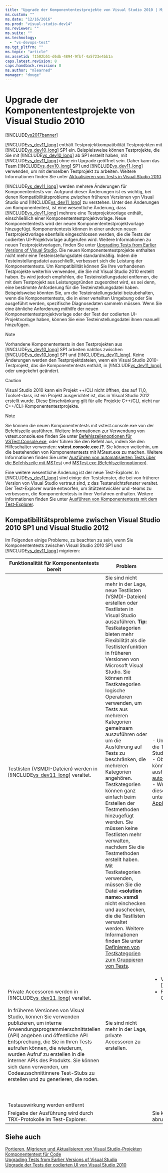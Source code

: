 ```yaml
---
title: "Upgrade der Komponententestprojekte von Visual Studio 2010 | Microsoft Docs"
ms.custom: ""
ms.date: "12/16/2016"
ms.prod: "visual-studio-dev14"
ms.reviewer: ""
ms.suite: ""
ms.technology: 
  - "vs-devops-test"
ms.tgt_pltfrm: ""
ms.topic: "article"
ms.assetid: f1502b51-d6db-4894-9fbf-4a5723e4bb1a
caps.latest.revision: 8
caps.handback.revision: 8
ms.author: "mlearned"
manager: "douge"
---
```

# Upgrade der Komponententestprojekte von Visual Studio 2010
[!INCLUDE[vs2017banner](../code-quality/includes/vs2017banner.md)]

[!INCLUDE[vs_dev11_long](../data-tools/includes/vs_dev11_long_md.md)] enthält Testprojektkompatibilität Testprojekten mit [!INCLUDE[vs_dev10_long](../code-quality/includes/vs_dev10_long_md.md)] SP1 ein.  Beispielsweise können Testprojekte, die Sie mit [!INCLUDE[vs_dev10_long](../code-quality/includes/vs_dev10_long_md.md)] ab SP1 erstellt haben, mit [!INCLUDE[vs_dev11_long](../data-tools/includes/vs_dev11_long_md.md)] ohne ein Upgrade geöffnet sein.  Daher kann das Team [!INCLUDE[vs_dev10_long](../code-quality/includes/vs_dev10_long_md.md)] SP1 und [!INCLUDE[vs_dev11_long](../data-tools/includes/vs_dev11_long_md.md)] verwenden, um mit demselben Testprojekt zu arbeiten.  Weitere Informationen finden Sie unter [Aktualisieren von Tests in Visual Studio 2010](http://msdn.microsoft.com/de-de/e9c8b7f6-bd72-448e-8edb-d090dcc5cf52).  
  
 [!INCLUDE[vs_dev11_long](../data-tools/includes/vs_dev11_long_md.md)] werden mehrere Änderungen für Komponententests vor.  Aufgrund dieser Änderungen ist es wichtig, bei denen Kompatibilitätsprobleme zwischen früheren Versionen von Visual Studio und [!INCLUDE[vs_dev11_long](../data-tools/includes/vs_dev11_long_md.md)] zu verstehen.  Unter den Änderungen am Komponententest, ist eine wesentliche Änderung, dass [!INCLUDE[vs_dev11_long](../data-tools/includes/vs_dev11_long_md.md)] mehrere eine Testprojektvorlage enthält, einschließlich einer Komponententestprojektvorlage.  Neue Komponententests wird der neuen Komponententestprojektvorlage hinzugefügt.  Komponententests können in einer anderen neuen Testprojektvorlage ebenfalls eingeschlossen werden, die die Tests der codierten UI\-Projektvorlage aufgerufen wird.  Weitere Informationen zu neuen Testprojektvorlagen, finden Sie unter [Upgrading Tests from Earlier Versions of Visual Studio](http://msdn.microsoft.com/de-de/e9c8b7f6-bd72-448e-8edb-d090dcc5cf52).  Die neuen Komponententestprojekte enthalten nicht mehr eine Testeinstellungsdatei standardmäßig.  Indem die Testeinstellungsdatei ausschließt, verbessert sich die Leistung der Komponententests.  Um Kompatibilität können Sie Ihre vorhandenen Testprojekte weiterhin verwenden, die Sie mit Visual Studio 2010 erstellt haben.  Es wird jedoch empfohlen, die Testeinstellungsdatei entfernen, die mit dem Testprojekt aus Leistungsgründen zugeordnet wird, es sei denn, eine bestimmte Anforderung für die Testeinstellungsdatei haben.  Beispielsweise könnten Sie, um die Testeinstellungsdatei beizubehalten, wenn die Komponententests, die in einer verteilten Umgebung oder Sie ausgeführt werden, spezifische Diagnosedaten sammeln müssen.  Wenn Sie eine ähnliche Anforderung mithilfe der neuen Komponententestprojektvorlage oder der Test der codierten UI\-Projektvorlage haben, können Sie eine Testeinstellungsdatei ihnen manuell hinzufügen.  
  
> [!NOTE]
>  Vorhandene Komponententests in den Testprojekten aus [!INCLUDE[vs_dev10_long](../code-quality/includes/vs_dev10_long_md.md)] SP1 arbeiten nahtlos zwischen [!INCLUDE[vs_dev10_long](../code-quality/includes/vs_dev10_long_md.md)] SP1 und [!INCLUDE[vs_dev11_long](../data-tools/includes/vs_dev11_long_md.md)].  Keine Änderungen werden den Testprojektdateien, wenn ein Visual Studio 2010\-Testprojekt, das die Komponententests enthält, in [!INCLUDE[vs_dev11_long](../data-tools/includes/vs_dev11_long_md.md)], oder umgekehrt geändert.  
  
> [!CAUTION]
>  Visual Studio 2010 kann ein Projekt \+\+\/CLI nicht öffnen, das auf 11,0, Toolset\-dass, ist ein Projekt ausgerichtet ist, das in Visual Studio 2012 erstellt wurde.  Diese Einschränkung gilt für alle Projekte C\+\+\/CLI, nicht nur C\+\+\/CLI\-Komponententestprojekte.  
  
> [!NOTE]
>  Sie können die neuen Komponententests mit vstest.console.exe von der Befehlszeile ausführen.  Weitere Informationen zur Verwendung von vstest.console.exe finden Sie unter [Befehlszeilenoptionen für VSTest.Console.exe](/devops-test-docs/test/vstest-console-exe-command-line-options), oder führen Sie den Befehl aus, indem Sie den Hilfeschalter verwenden: **vstest.console.exe \/?**.  Sie können weiterhin, um die bestehenden von Komponententests mit MStest.exe zu machen.  Weitere Informationen finden Sie unter [Ausführen von automatisierten Tests über die Befehlszeile mit MSTest](/devops-test-docs/test/run-automated-tests-from-the-command-line-using-mstest) und [MSTest.exe \(Befehlszeilenoptionen\)](/devops-test-docs/test/mstest-exe-command-line-options).  
  
 Eine weitere wesentliche Änderung ist der neue Test\-Explorer.  In [!INCLUDE[vs_dev11_long](../data-tools/includes/vs_dev11_long_md.md)] sind einige der Testsfenster, die bei von früherer Version von Visual Studio vertraut sind, z das Testansichtsfenster veraltet.  Der Test\-Explorer wurde entworfen, um Stützentwickler und \-teams zu verbessern, die Komponententests in ihrer Verfahren enthalten.  Weitere Informationen finden Sie unter [Ausführen von Komponententests mit dem Test\-Explorer](../test/run-unit-tests-with-test-explorer.md).  
  
## Kompatibilitätsprobleme zwischen Visual Studio 2010 SP1 und Visual Studio 2012  
 Im Folgenden einige Probleme, zu beachten zu sein, wenn Sie Komponententests zwischen Visual Studio 2010 SP1 und [!INCLUDE[vs_dev11_long](../data-tools/includes/vs_dev11_long_md.md)] migrieren:  
  
|Funktionalität für Komponententests bereit|Problem|Lösung|  
|------------------------------------------------|-------------|------------|  
|Testlisten \(VSMDI\-Dateien\) werden in [!INCLUDE[vs_dev11_long](../data-tools/includes/vs_dev11_long_md.md)] veraltet.|Sie sind nicht mehr in der Lage, neue Testlisten \(VSMDI\-Dateien\) erstellen oder Testlisten in Visual Studio auszuführen. **Tip:**  Testkategorien bieten mehr Flexibilität als die Testlistenfunktion in früheren Versionen von Microsoft Visual Studio.  Sie können mit Testkategorien logische Operatoren verwenden, um Tests aus mehreren Kategorien gemeinsam auszuführen oder um die Ausführung auf Tests zu beschränken, die mehreren Kategorien angehören.  Testkategorien können ganz einfach beim Erstellen der Testmethoden hinzugefügt werden. Sie müssen keine Testlisten mehr verwalten, nachdem Sie die Testmethoden erstellt haben.  Mit Testkategorien verwenden, müssen Sie die Datei **\<solution name\>.vsmdi** nicht einchecken und auschecken, die die Testlisten verwaltet werden.  Weitere Informationen finden Sie unter [Definieren von Testkategorien zum Gruppieren von Tests](/devops-test-docs/test/defining-test-categories-to-group-your-tests).|-   Um Kompatibilität mit den vorhandenen Testprojekten beizubehalten die Testlisten verwenden, können Sie noch die .vsmdi\-Dateien in Visual Studio zu bearbeiten.<br />-   Obwohl Sie migrierte Testlisten mit Visual Studio nicht ausführen können, können Sie sie mit mstest.exe in der Befehlszeile noch ausführen.  Weitere Informationen finden Sie unter [Ausführen von automatisierten Tests über die Befehlszeile mit MSTest](/devops-test-docs/test/run-automated-tests-from-the-command-line-using-mstest)<br />-   Wenn Sie eine Testliste in der Builddefinition verwendeten, können Sie diese Testliste weiterhin verwenden.  Weitere Informationen finden Sie unter [How to: Configure and Run Scheduled Tests After Building Your Application](http://msdn.microsoft.com/de-de/32acfeb1-b1aa-4afb-8cfe-cc209e6183fd) und [Ausführen von Testläufen im Buildprozess](../Topic/Run%20tests%20in%20your%20build%20process.md).|  
|Private Accessoren werden in [!INCLUDE[vs_dev11_long](../data-tools/includes/vs_dev11_long_md.md)] veraltet.<br /><br /> In früheren Versionen von Visual Studio, können Sie verwenden publizieren, um interne Anwendungsprogrammierschnittstellen \(API\) angeben und öffentliche API Entsprechung, die Sie in Ihren Tests aufrufen können, die wiederum, wurden Aufruf zu erstellen in die interner APIs des Produkts.  Sie können sich dann verwenden, um Codeausschnittinnere Test\-Stubs zu erstellen und zu generieren, die roden.|Sie sind nicht mehr in der Lage, private Accessoren zu erstellen.|<ul><li>Visual Studio 2010\-Testprojekte kompiliert und funktionieren in [!INCLUDE[vs_dev11_long](../data-tools/includes/vs_dev11_long_md.md)].  Der Build enthält Ausgabewarnungen.</li><li>Falls weiterhin interne APIs testen müssen, haben Sie folgende Optionen:<br /><br /> <ul><li>Verwenden Sie die <xref:Microsoft.VisualStudio.TestTools.UnitTesting.PrivateObject>\-Klasse, um im Zugriff auf die internal\-Methoden und privaten APIs im Code zu erleichtern.  Dies wird in der Microsoft.VisualStudio.QualityTools.UnitTestFramework.dll\-Assembly gefunden.</li><li>Erstellen Sie ein Reflektionsframework, das vorhanden ist, sich auf Code wiederzugeben, um auf die privaten oder internen APIs zuzugreifen.</li><li>Wenn der Code, den Sie zuzugreifen versuchen, wird intern, Sie in der Lage ist, auf die APIs mit <xref:System.Runtime.CompilerServices.InternalsVisibleToAttribute> zuzugreifen, sodass der Code Zugriff auf die internen APIs haben kann.</li></ul></li></ul>|  
|Testauswirkung werden entfernt|||  
|Freigabe der Ausführung wird durch TRX\-Protokolle im Test\-Explorer.||Sie können TRX\-Protokolle über die Befehlszeile und von Team Build abrufen.|  
  
## Siehe auch  
 [Portieren, Migrieren und Aktualisieren von Visual Studio\-Projekten](../porting/porting-migrating-and-upgrading-visual-studio-projects.md)   
 [Komponententest für Code](../test/unit-test-your-code.md)   
 [Upgrading Tests from Earlier Versions of Visual Studio](http://msdn.microsoft.com/de-de/e9c8b7f6-bd72-448e-8edb-d090dcc5cf52)   
 [Upgrade der Tests der codierten UI von Visual Studio 2010](../test/upgrading-coded-ui-tests-from-visual-studio-2010.md)